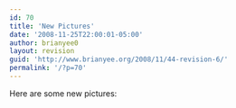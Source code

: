 ```yaml
---
id: 70
title: 'New Pictures'
date: '2008-11-25T22:00:01-05:00'
author: brianyee0
layout: revision
guid: 'http://www.brianyee.org/2008/11/44-revision-6/'
permalink: '/?p=70'
---
```


Here are some new pictures:  
<object classid="clsid:d27cdb6e-ae6d-11cf-96b8-444553540000" codebase="http://download.macromedia.com/pub/shockwave/cabs/flash/swflash.cab#version=6,0,40,0" height="520" width="460"><param name="scale" value="noscale"></param><param name="flashvars" value="ids=72157610052786685&names=nov2008a&userName=brianyee0&userId=41894166420@N01&source=sets&titles=on&displayNotes=on&thumbAutoHide=on&imageSize=medium&vAlign=center&displayZoom=off&vertOffset=0&initialScale=off&bgAlpha=86"></param><param name="src" value="http://www.db798.com/pictobrowser.swf"></param><param name="bgcolor" value="#DDDDDD"></param></object>